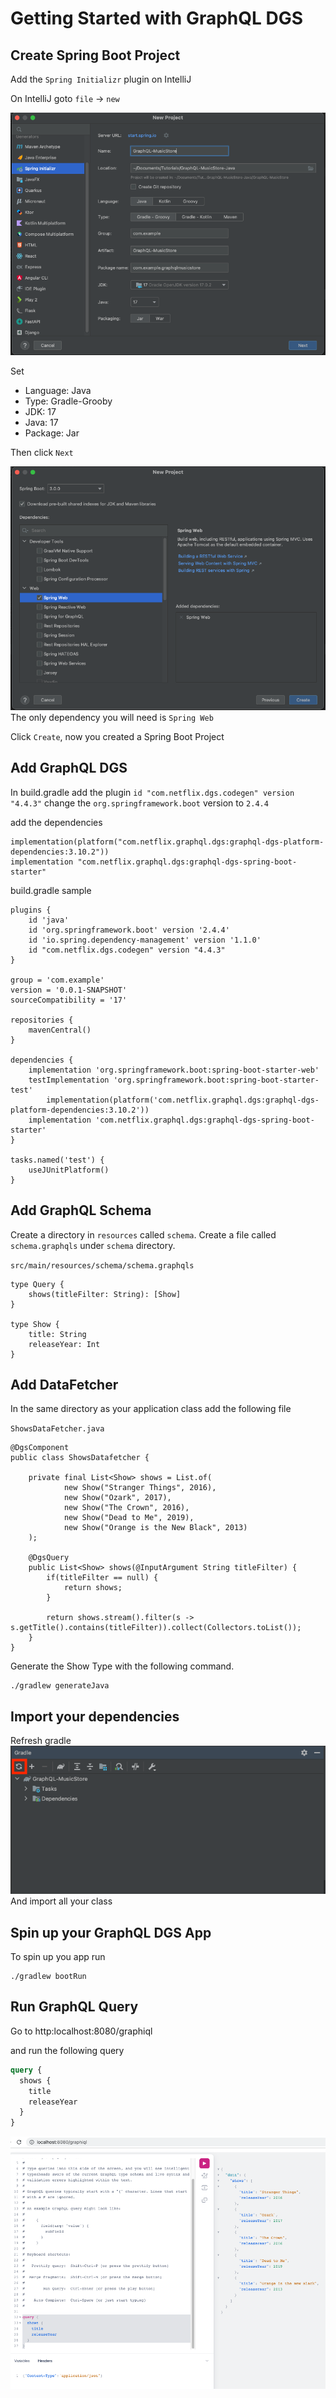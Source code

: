 # Getting Started with GraphQL DGS 
## Create Spring Boot Project
Add the `Spring Initializr` plugin on IntelliJ

On IntelliJ goto `file` -> `new`

![Settings](./media/SpringInitializr.png)

Set
- Language: Java
- Type: Gradle-Grooby
- JDK: 17
- Java: 17
- Package: Jar

Then click `Next`

![Dependencies](./media/SpringInitializrDependency.png)
The only dependency you will need is `Spring Web`

Click `Create`, now you created a Spring Boot Project

## Add GraphQL DGS
In build.gradle add the plugin `id "com.netflix.dgs.codegen" version "4.4.3"`
change the `org.springframework.boot` version to `2.4.4`

add the dependencies
```
implementation(platform("com.netflix.graphql.dgs:graphql-dgs-platform-dependencies:3.10.2"))
implementation "com.netflix.graphql.dgs:graphql-dgs-spring-boot-starter"
```

build.gradle sample
```
plugins {
    id 'java'
    id 'org.springframework.boot' version '2.4.4'
    id 'io.spring.dependency-management' version '1.1.0'
    id "com.netflix.dgs.codegen" version "4.4.3"
}

group = 'com.example'
version = '0.0.1-SNAPSHOT'
sourceCompatibility = '17'

repositories {
    mavenCentral()
}

dependencies {
    implementation 'org.springframework.boot:spring-boot-starter-web'
    testImplementation 'org.springframework.boot:spring-boot-starter-test'
        implementation(platform('com.netflix.graphql.dgs:graphql-dgs-platform-dependencies:3.10.2'))
    implementation 'com.netflix.graphql.dgs:graphql-dgs-spring-boot-starter'
}

tasks.named('test') {
    useJUnitPlatform()
}
```
## Add GraphQL Schema
Create a directory in `resources` called `schema`. Create a file called `schema.graphqls` under `schema` directory.

`src/main/resources/schema/schema.graphqls`
```
type Query {
    shows(titleFilter: String): [Show]
}

type Show {
    title: String
    releaseYear: Int
}
```

## Add DataFetcher 
In the same directory as your application class add the following file

`ShowsDataFetcher.java`
```
@DgsComponent
public class ShowsDatafetcher {

    private final List<Show> shows = List.of(
            new Show("Stranger Things", 2016),
            new Show("Ozark", 2017),
            new Show("The Crown", 2016),
            new Show("Dead to Me", 2019),
            new Show("Orange is the New Black", 2013)
    );

    @DgsQuery
    public List<Show> shows(@InputArgument String titleFilter) {
        if(titleFilter == null) {
            return shows;
        }

        return shows.stream().filter(s -> s.getTitle().contains(titleFilter)).collect(Collectors.toList());
    }
}
```

Generate the Show Type with the following command.
```
./gradlew generateJava
```
## Import your dependencies
Refresh gradle
![RefreshGradle](./media/RefreshGradle.png)
And import all your class

## Spin up your GraphQL DGS App
To spin up you app run
```commandline
./gradlew bootRun
```

## Run GraphQL Query
Go to http:localhost:8080/graphiql

and run the following query
```graphql
query {
  shows {
    title
    releaseYear
  }
}
```
![GraphiQL](./media/GraphiQL.png)




